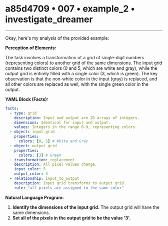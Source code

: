 # a85d4709 • 007 • example_2 • investigate_dreamer

---
Okay, here's my analysis of the provided example:

**Perception of Elements:**

The task involves a transformation of a grid of single-digit numbers (representing colors) to another grid of the same dimensions. The input grid contains two distinct colors (0 and 5, which are white and gray), while the output grid is entirely filled with a single color (3, which is green). The key observation is that the non-white color in the input (gray) is replaced, and all other colors are replaced as well, with the single green color in the output.

**YAML Block (Facts):**



```yaml
facts:
  - type: grid
    description: Input and output are 2D arrays of integers.
    dimensions: Identical for input and output.
    values: Integers in the range 0-9, representing colors.
  - object: input_grid
    properties:
      colors: [0, 5] # White and Gray
  - object: output_grid
    properties:
      colors: [3] # Green
  - transformation: replacement
    description: All pixel values change.
    input_color: 5
    output_color: 3
  - relationship: input_to_output
    description: Input grid transforms to output grid.
    rule: "all pixels are assigned to the same color"
```



**Natural Language Program:**

1.  **Identify the dimensions of the input grid.** The output grid will have the same dimensions.
2.  **Set all of the pixels in the output grid to be the value '3'.**

